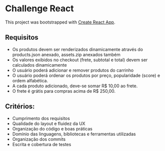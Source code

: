 # Challenge React

This project was bootstrapped with [Create React App](https://github.com/facebook/create-react-app).

## Requisitos
- Os produtos devem ser renderizados dinamicamente através do products.json anexado, assets.zip anexados também
- Os valores exibidos no checkout (frete, subtotal e total) devem ser calculados dinamicamente
- O usuário poderá adicionar e remover produtos do carrinho
- O usuário poderá ordenar os produtos por preço, popularidade (score) e ordem alfabética.
- A cada produto adicionado, deve-se somar R$ 10,00 ao frete.
- O frete é grátis para compras acima de R$ 250,00.


## Critérios:
-	Cumprimento dos requisitos
-	Qualidade do layout e fluidez da UX
-	Organização do código e boas práticas
-	Domínio das linguagens, bibliotecas e ferramentas utilizadas
-	Organização dos commits
-	Escrita e cobertura de testes
